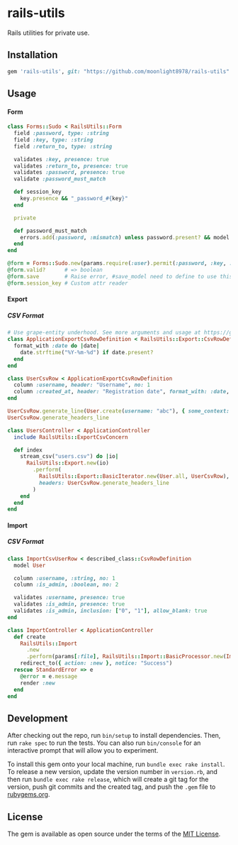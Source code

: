 # rails-utils

Rails utilities for private use.

## Installation

```ruby
gem 'rails-utils', git: "https://github.com/moonlight8978/rails-utils"
```

## Usage

#### Form

```rb
class Forms::Sudo < RailsUtils::Form
  field :password, type: :string
  field :key, type: :string
  field :return_to, type: :string

  validates :key, presence: true
  validates :return_to, presence: true
  validates :password, presence: true
  validate :password_must_match

  def session_key
    key.presence && "_password_#{key}"
  end

  private

  def password_must_match
    errors.add(:password, :mismatch) unless password.present? && model.authenticate(password)
  end
end

@form = Forms::Sudo.new(params.require(:user).permit(:password, :key, :return_to), model: current_user)
@form.valid?      # => boolean
@form.save        # Raise error, #save_model need to define to use this method
@form.session_key # Custom attr reader
```

#### Export

##### CSV Format

```rb
# Use grape-entity underhood. See more arguments and usage at https://github.com/ruby-grape/grape-entity#example
class ApplicationExportCsvRowDefinition < RailsUtils::Export::CsvRowDefinition
  format_with :date do |date|
    date.strftime("%Y-%m-%d") if date.present?
  end
end

class UserCsvRow < ApplicationExportCsvRowDefinition
  column :username, header: "Username", no: 1
  column :created_at, header: "Registration date", format_with: :date, no: 2
end

UserCsvRow.generate_line(User.create(username: "abc"), { some_context: "value" })
UserCsvRow.generate_headers_line

class UsersController < ApplicationController
  include RailsUtils::ExportCsvConcern

  def index
    stream_csv("users.csv") do |io|
      RailsUtils::Export.new(io)
        .perform(
          RailsUtils::Export::BasicIterator.new(User.all, UserCsvRow),
          headers: UserCsvRow.generate_headers_line
        )
    end
  end
end
```

#### Import

##### CSV Format

```ruby
class ImportCsvUserRow < described_class::CsvRowDefinition
  model User

  column :username, :string, no: 1
  column :is_admin, :boolean, no: 2

  validates :username, presence: true
  validates :is_admin, presence: true
  validates :is_admin, inclusion: ["0", "1"], allow_blank: true
end

class ImportController < ApplicationController
  def create
    RailsUtils::Import
      .new
      .perform(params[:file], RailsUtils::Import::BasicProcessor.new(ImportCsvUserRow))
    redirect_to({ action: :new }, notice: "Success")
  rescue StandardError => e
    @error = e.message
    render :new
  end
end
```

## Development

After checking out the repo, run `bin/setup` to install dependencies. Then, run `rake spec` to run the tests. You can also run `bin/console` for an interactive prompt that will allow you to experiment.

To install this gem onto your local machine, run `bundle exec rake install`. To release a new version, update the version number in `version.rb`, and then run `bundle exec rake release`, which will create a git tag for the version, push git commits and the created tag, and push the `.gem` file to [rubygems.org](https://rubygems.org).

## License

The gem is available as open source under the terms of the [MIT License](https://opensource.org/licenses/MIT).
